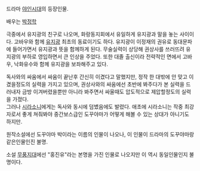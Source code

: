 드라마 [야인시대](%EC%95%BC%EC%9D%B8%EC%8B%9C%EB%8C%80.md)의 등장인물.

배우는 [박정학](%EB%B0%95%EC%A0%95%ED%95%99.md)

극중에서 유지광의 친구로 나오며, 화랑동지회에서 유일하게 유지광과 말을 놓는 사이이다. 고바우와 함께
[유지광](%EC%9C%A0%EC%A7%80%EA%B4%91.md) 최초의 동료이기도 하다. 유지광이 이정재의 권유로 동대문파에
들어가면서 유지광과 뜻을 함께하게 된다. 무술실력이 상당해 권상사를 쓰러뜨려 유지광의 부하로 영입하면서 큰 인상을 주었다. 또한 대졸
출신이라 전략적인 면에서 고바우, 낙화유수와 함께 유지광을 보좌해주고 있다.

독사와의 싸움에서 싸움이 끝난후 간신히 이겼다고 말했지만, 정작 한 대밖에 안 맞고 이겼을정도의 실력을 가지고 있으며, 권상사와의 싸움에선
초반에 봐주다가 본 실력을 드러내자 금방 이겨버렸을뿐만 아니라 봐주면서 싸울때도 압도적으로 제압할정도의 실력을 가졌다.  
그러나 [시라소니](%EC%8B%9C%EB%9D%BC%EC%86%8C%EB%8B%88.md)에게는 독사와 동시에 덤볐음에도 발렸다.
애초에 시라소니는 작중 최강자로서 좋게 쳐줘봐야 중간보스급인 도꾸야마가 어떻게 해볼 수 있는 상대가 아니기도 하지만.

원작소설에선 도꾸야마 박이라는 이름의 인물이 나오나, 이 인물이 드라마의 도꾸야마랑 같은인물인진 불명.

소설 [무풍지대](%EB%AC%B4%ED%92%8D%EC%A7%80%EB%8C%80.md)에선 "홍진유"라는 본명을 가진 인물로
나오지만 이 역시 동일인물인지 불명이다.


